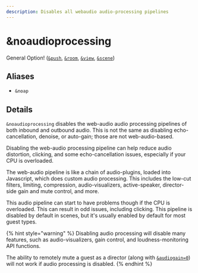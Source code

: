 ```yaml
---
description: Disables all webaudio audio-processing pipelines
---
```


# \&noaudioprocessing

General Option! ([`&push`](../source-settings/push.md), [`&room`](room.md), [`&view`](../advanced-settings/view-parameters/view.md), [`&scene`](../advanced-settings/view-parameters/scene.md))

## Aliases

* `&noap`

## Details

`&noaudioprocessing` disables the web-audio audio processing pipelines of both inbound and outbound audio. This is not the same as disabling echo-cancellation, denoise, or auto-gain; those are not web-audio-based.

Disabling the web-audio processing pipeline can help reduce audio distortion, clicking, and some echo-cancellation issues, especially if your CPU is overloaded.

The web-audio pipeline is like a chain of audio-plugins, loaded into Javascript, which does custom audio processing. This includes the low-cut filters, limiting, compression, audio-visualizers, active-speaker, director-side gain and mute control, and more.

This audio pipeline can start to have problems though if the CPU is overloaded. This can result in odd issues, including clicking. This pipeline is disabled by default in scenes, but it's usually enabled by default for most guest types.

{% hint style="warning" %}
Disabling audio processing will disable many features, such as audio-visualizers, gain control, and loudness-monitoring API functions.

The ability to remotely mute a guest as a director (along with [`&audiogain=0`](../advanced-settings/audio-parameters/and-audiogain.md)) will not work if audio processing is disabled.
{% endhint %}
